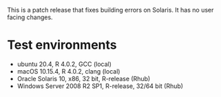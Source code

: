 This is a patch release that fixes building errors on Solaris. It has no user facing changes.

# Test environments

* ubuntu 20.4, R 4.0.2, GCC (local)
* macOS 10.15.4, R 4.0.2, clang (local)
* Oracle Solaris 10, x86, 32 bit, R-release (Rhub)
* Windows Server 2008 R2 SP1, R-release, 32/64 bit (Rhub)
